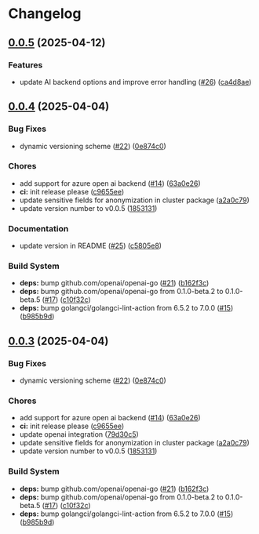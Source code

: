 # Changelog

## [0.0.5](https://github.com/philwelz/aksgpt/compare/v0.0.4...v0.0.5) (2025-04-12)


### Features

* update AI backend options and improve error handling ([#26](https://github.com/philwelz/aksgpt/issues/26)) ([ca4d8ae](https://github.com/philwelz/aksgpt/commit/ca4d8aeecfd546a61b30f2f0aa709baa4d6cc835))

## [0.0.4](https://github.com/philwelz/aksgpt/compare/v0.0.3...v0.0.4) (2025-04-04)


### Bug Fixes

* dynamic versioning scheme ([#22](https://github.com/philwelz/aksgpt/issues/22)) ([0e874c0](https://github.com/philwelz/aksgpt/commit/0e874c0a96e0bd883d9478c34187c030ebdc1b8d))


### Chores

* add support for azure open ai backend ([#14](https://github.com/philwelz/aksgpt/issues/14)) ([63a0e26](https://github.com/philwelz/aksgpt/commit/63a0e26e5b4a47cf043e9c1abedc6aa256c6749d))
* **ci:** init release please ([c9655ee](https://github.com/philwelz/aksgpt/commit/c9655ee1aa1d627ad568c18910dd3a9a4e419d3e))
* update sensitive fields for anonymization in cluster package ([a2a0c79](https://github.com/philwelz/aksgpt/commit/a2a0c7905115e4f1ec9837445b6cea27b0463e75))
* update version number to v0.0.5 ([1853131](https://github.com/philwelz/aksgpt/commit/1853131ea1340eded6a679bb38857ef665918342))


### Documentation

* update version in README ([#25](https://github.com/philwelz/aksgpt/issues/25)) ([c5805e8](https://github.com/philwelz/aksgpt/commit/c5805e8e176daccaeb210dfdb89635a950cd544f))


### Build System

* **deps:** bump github.com/openai/openai-go ([#21](https://github.com/philwelz/aksgpt/issues/21)) ([b162f3c](https://github.com/philwelz/aksgpt/commit/b162f3c281d14a73ef2747daa86eef219bf84cac))
* **deps:** bump github.com/openai/openai-go from 0.1.0-beta.2 to 0.1.0-beta.5 ([#17](https://github.com/philwelz/aksgpt/issues/17)) ([c10f32c](https://github.com/philwelz/aksgpt/commit/c10f32c3fb7d852a59d4befba374e5619a96a735))
* **deps:** bump golangci/golangci-lint-action from 6.5.2 to 7.0.0 ([#15](https://github.com/philwelz/aksgpt/issues/15)) ([b985b9d](https://github.com/philwelz/aksgpt/commit/b985b9d3e02dd1add865d6e3261004b4f3b8361f))

## [0.0.3](https://github.com/philwelz/aksgpt/compare/v0.0.2...v0.0.3) (2025-04-04)


### Bug Fixes

* dynamic versioning scheme ([#22](https://github.com/philwelz/aksgpt/issues/22)) ([0e874c0](https://github.com/philwelz/aksgpt/commit/0e874c0a96e0bd883d9478c34187c030ebdc1b8d))


### Chores

* add support for azure open ai backend ([#14](https://github.com/philwelz/aksgpt/issues/14)) ([63a0e26](https://github.com/philwelz/aksgpt/commit/63a0e26e5b4a47cf043e9c1abedc6aa256c6749d))
* **ci:** init release please ([c9655ee](https://github.com/philwelz/aksgpt/commit/c9655ee1aa1d627ad568c18910dd3a9a4e419d3e))
* update openai integration ([79d30c5](https://github.com/philwelz/aksgpt/commit/79d30c5b7e137ab1e65704fc46bd8ad0e297fa2c))
* update sensitive fields for anonymization in cluster package ([a2a0c79](https://github.com/philwelz/aksgpt/commit/a2a0c7905115e4f1ec9837445b6cea27b0463e75))
* update version number to v0.0.5 ([1853131](https://github.com/philwelz/aksgpt/commit/1853131ea1340eded6a679bb38857ef665918342))


### Build System

* **deps:** bump github.com/openai/openai-go ([#21](https://github.com/philwelz/aksgpt/issues/21)) ([b162f3c](https://github.com/philwelz/aksgpt/commit/b162f3c281d14a73ef2747daa86eef219bf84cac))
* **deps:** bump github.com/openai/openai-go from 0.1.0-beta.2 to 0.1.0-beta.5 ([#17](https://github.com/philwelz/aksgpt/issues/17)) ([c10f32c](https://github.com/philwelz/aksgpt/commit/c10f32c3fb7d852a59d4befba374e5619a96a735))
* **deps:** bump golangci/golangci-lint-action from 6.5.2 to 7.0.0 ([#15](https://github.com/philwelz/aksgpt/issues/15)) ([b985b9d](https://github.com/philwelz/aksgpt/commit/b985b9d3e02dd1add865d6e3261004b4f3b8361f))
